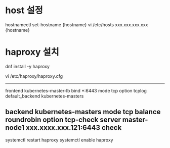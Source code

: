 # host 설정
hostnamectl set-hostname {hostname}
vi /etc/hosts
xxx.xxx.xxx.xxx {hostname}

# haproxy 설치
dnf install -y haproxy

vi /etc/haproxy/haproxy.cfg

--------------------------------------
frontend kubernetes-master-lb
    bind *:6443
    mode tcp
    option tcplog
    default_backend kubernetes-masters

backend kubernetes-masters
    mode tcp
    balance roundrobin
    option tcp-check
    server master-node1 xxx.xxxx.xxx.121:6443 check
---------------------------------------

systemctl restart haproxy
systemctl enable haproxy
